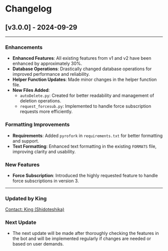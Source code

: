# Changelog

## [v3.0.0] - 2024-09-29

---

### Enhancements
- **Enhanced Features**: All existing features from v1 and v2 have been enhanced by approximately 30%.
- **Database Operations**: Drastically changed database operations for improved performance and reliability.
- **Helper Function Updates**: Made minor changes in the helper function file.
- **New Files Added**:
  - `autoDelete.py`: Created for better readability and management of deletion operations.
  - `request_forcesub.py`: Implemented to handle force subscription requests more efficiently.

### Formatting Improvements
- **Requirements**: Added `pyrofork` in `requirements.txt` for better formatting and support.
- **Text Formatting**: Enhanced text formatting in the existing `FORMATS` file, improving clarity and usability.

### New Features
- **Force Subscription**: Introduced the highly requested feature to handle force subscriptions in version 3.

---

### Updated by King
[Contact: King (Shidoteshika)](https://t.me/Shidoteshika1)

### Next Update
- The next update will be made after thoroughly checking the features in the bot and will be implemented regularly if changes are needed or based on user demands.
